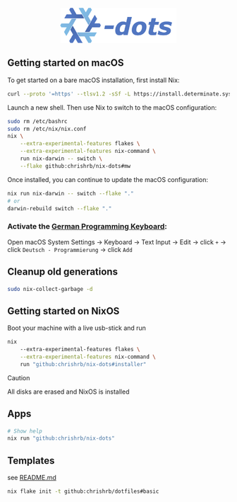 <br />
<div align="center">
  <a href="#">
    <img src=".github/assets/nix-dots.png" alt="Logo" height="80">
  </a>
</div>

## Getting started on macOS

To get started on a bare macOS installation, first install Nix:

```bash
curl --proto '=https' --tlsv1.2 -sSf -L https://install.determinate.systems/nix | sh -s -- install
```

Launch a new shell. Then use Nix to switch to the macOS configuration:

```bash
sudo rm /etc/bashrc
sudo rm /etc/nix/nix.conf
nix \
    --extra-experimental-features flakes \
    --extra-experimental-features nix-command \
    run nix-darwin -- switch \
    --flake github:chrishrb/nix-dots#mw
```

Once installed, you can continue to update the macOS configuration:

```bash
nix run nix-darwin -- switch --flake "."
# or
darwin-rebuild switch --flake "."
```

### Activate the [German Programming Keyboard](https://github.com/MickL/macos-keyboard-layout-german-programming):

Open macOS System Settings -> Keyboard -> Text Input -> Edit -> click `+` -> click `Deutsch - Programmierung` -> click `Add`

## Cleanup old generations

```bash
sudo nix-collect-garbage -d
```

## Getting started on NixOS

Boot your machine with a live usb-stick and run

```bash
nix 
    --extra-experimental-features flakes \
    --extra-experimental-features nix-command \
    run "github:chrishrb/nix-dots#installer"
```

> [!CAUTION]
> All disks are erased and NixOS is installed

## Apps

```bash
# Show help
nix run "github:chrishrb/nix-dots"
```

## Templates

see [README.md](./templates)

```bash
nix flake init -t github:chrishrb/dotfiles#basic
```
